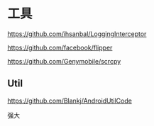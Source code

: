# 工具

https://github.com/ihsanbal/LoggingInterceptor

https://github.com/facebook/flipper

https://github.com/Genymobile/scrcpy

## Util

https://github.com/Blankj/AndroidUtilCode

强大